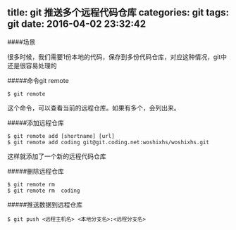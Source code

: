 title: git 推送多个远程代码仓库
categories: git
tags: git
date: 2016-04-02 23:32:42
---


####场景

很多时候，我们需要1份本地的代码，保存到多份代码仓库，对应这种情况，git中还是很容易处理的

#####命令git remote

	$ git remote
这个命令，可以查看当前的远程仓库。如果有多个，会列出来。


#####添加远程仓库

	$ git remote add [shortname] [url]
	$ git remote add coding git@git.coding.net:woshixhs/woshixhs.git
这样就添加了一个新的远程代码仓库

#####删除远程仓库

	$ git remote rm 
	$ git remote rm  coding
	
#####推送数据到远程仓库

	$ git push <远程主机名> <本地分支名>:<远程分支名>


